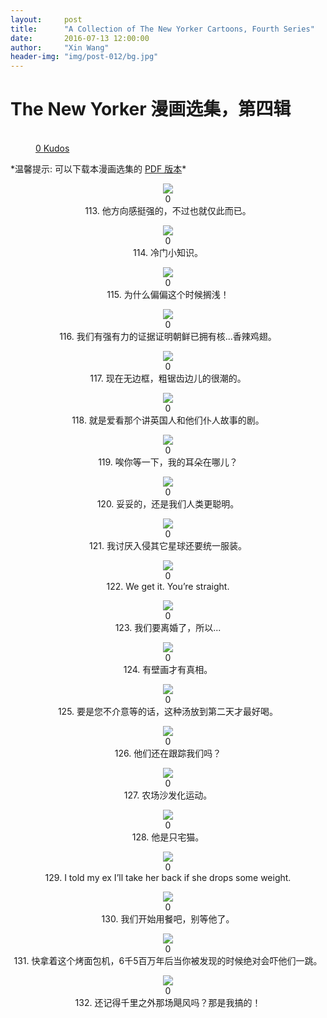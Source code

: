 ```yaml
---
layout:     post
title:      "A Collection of The New Yorker Cartoons, Fourth Series"
date:       2016-07-13 12:00:00
author:     "Xin Wang"
header-img: "img/post-012/bg.jpg"
---
```


# The New Yorker 漫画选集，第四辑

<figure class="kudo kudoable" data-id="1">
    <a class="kudobject">
        <div class="opening">
            <div class="circle">&nbsp;</div>
        </div>
    </a>
    <a href="#kudo" class="count">
        <span class="num">0</span>
        <span class="txt">Kudos</span>
    </a>
</figure>

<p>
*温馨提示: 可以下载本漫画选集的 <a href="{{ site.baseurl }}/PDFs/A-collection-of-The-New-Yorker-Cartoons-season-4.pdf">PDF 版本</a>*
</p>

<p><center>
<img src="{{ site.baseurl }}/img/post-012/good_with_directions.jpg">
<div class="like">
<div class="my-like" id="heart_113" data-reblog="{{{ page.url | prepend: site.baseurl | replace: '//', '/' }}" data-id="113"></div>
<div class="count"><label id="113">0</label></div>
<div class="caption"><span class="caption text-muted">113. 他方向感挺强的，不过也就仅此而已。</span></div>
</div>
<script src="/js/likes.js"></script>
<script>
	likepostRef.child(slugify(window.location.pathname + "113")).on('value', function(snapshot){
	    if(snapshot){
	        var article = snapshot.val();
	        var likeCount = 0;
	        if(article){
	            for(var prop in article.likes){
	                likeCount++;
	            }
	        }
	        if(snapshot.child('likes').child(wilddogAuthData.auth.uid).val())
	        {
	        	var myLike = document.getElementById("heart_113"),
	        		frame = document.getElementById( 'my-like-frame' ),
		            command = 'like',
		            reblog = myLike.getAttribute( 'data-reblog' ),
		            id = myLike.getAttribute( 'data-id' ),
		            oauth = reblog.slice( -8 );
		        frame.src = 'http://www.tumblr.com/' + command + '/' + oauth + '?id=' + id;
		        myLike.className = 'my-liked';
	        }
	        document.getElementById("113").innerHTML = likeCount;
	    }
	});
</script>
</center></p>

<p><center>
<img src="{{ site.baseurl }}/img/post-012/fun_facts.jpg">
<div class="like">
<div class="my-like" id="heart_114" data-reblog="{{{ page.url | prepend: site.baseurl | replace: '//', '/' }}" data-id="114"></div>
<div class="count"><label id="114">0</label></div>
<div class="caption"><span class="caption text-muted">114. 冷门小知识。</span></div>
</div>
<script src="/js/likes.js"></script>
<script>
	likepostRef.child(slugify(window.location.pathname + "114")).on('value', function(snapshot){
	    if(snapshot){
	        var article = snapshot.val();
	        var likeCount = 0;
	        if(article){
	            for(var prop in article.likes){
	                likeCount++;
	            }
	        }
	        if(snapshot.child('likes').child(wilddogAuthData.auth.uid).val())
	        {
	        	var myLike = document.getElementById("heart_114"),
	        		frame = document.getElementById( 'my-like-frame' ),
		            command = 'like',
		            reblog = myLike.getAttribute( 'data-reblog' ),
		            id = myLike.getAttribute( 'data-id' ),
		            oauth = reblog.slice( -8 );
		        frame.src = 'http://www.tumblr.com/' + command + '/' + oauth + '?id=' + id;
		        myLike.className = 'my-liked';
	        }
	        document.getElementById("114").innerHTML = likeCount;
	    }
	});
</script>
</center></p>

<p><center>
<img src="{{ site.baseurl }}/img/post-012/unfortunate_time.jpg">
<div class="like">
<div class="my-like" id="heart_115" data-reblog="{{{ page.url | prepend: site.baseurl | replace: '//', '/' }}" data-id="115"></div>
<div class="count"><label id="115">0</label></div>
<div class="caption"><span class="caption text-muted">115. 为什么偏偏这个时候搁浅！</span></div>
</div>
<script src="/js/likes.js"></script>
<script>
	likepostRef.child(slugify(window.location.pathname + "115")).on('value', function(snapshot){
	    if(snapshot){
	        var article = snapshot.val();
	        var likeCount = 0;
	        if(article){
	            for(var prop in article.likes){
	                likeCount++;
	            }
	        }
	        if(snapshot.child('likes').child(wilddogAuthData.auth.uid).val())
	        {
	        	var myLike = document.getElementById("heart_115"),
	        		frame = document.getElementById( 'my-like-frame' ),
		            command = 'like',
		            reblog = myLike.getAttribute( 'data-reblog' ),
		            id = myLike.getAttribute( 'data-id' ),
		            oauth = reblog.slice( -8 );
		        frame.src = 'http://www.tumblr.com/' + command + '/' + oauth + '?id=' + id;
		        myLike.className = 'my-liked';
	        }
	        document.getElementById("115").innerHTML = likeCount;
	    }
	});
</script>
</center></p>

<p><center>
<img src="{{ site.baseurl }}/img/post-012/hot_wings.jpg">
<div class="like">
<div class="my-like" id="heart_116" data-reblog="{{{ page.url | prepend: site.baseurl | replace: '//', '/' }}" data-id="116"></div>
<div class="count"><label id="116">0</label></div>
<div class="caption"><span class="caption text-muted">116. 我们有强有力的证据证明朝鲜已拥有核...香辣鸡翅。</span></div>
</div>
<script src="/js/likes.js"></script>
<script>
	likepostRef.child(slugify(window.location.pathname + "116")).on('value', function(snapshot){
	    if(snapshot){
	        var article = snapshot.val();
	        var likeCount = 0;
	        if(article){
	            for(var prop in article.likes){
	                likeCount++;
	            }
	        }
	        if(snapshot.child('likes').child(wilddogAuthData.auth.uid).val())
	        {
	        	var myLike = document.getElementById("heart_116"),
	        		frame = document.getElementById( 'my-like-frame' ),
		            command = 'like',
		            reblog = myLike.getAttribute( 'data-reblog' ),
		            id = myLike.getAttribute( 'data-id' ),
		            oauth = reblog.slice( -8 );
		        frame.src = 'http://www.tumblr.com/' + command + '/' + oauth + '?id=' + id;
		        myLike.className = 'my-liked';
	        }
	        document.getElementById("116").innerHTML = likeCount;
	    }
	});
</script>
</center></p>

<p><center>
<img src="{{ site.baseurl }}/img/post-012/rimless.jpg">
<div class="like">
<div class="my-like" id="heart_117" data-reblog="{{{ page.url | prepend: site.baseurl | replace: '//', '/' }}" data-id="117"></div>
<div class="count"><label id="117">0</label></div>
<div class="caption"><span class="caption text-muted">117. 现在无边框，粗锯齿边儿的很潮的。</span></div>
</div>
<script src="/js/likes.js"></script>
<script>
	likepostRef.child(slugify(window.location.pathname + "117")).on('value', function(snapshot){
	    if(snapshot){
	        var article = snapshot.val();
	        var likeCount = 0;
	        if(article){
	            for(var prop in article.likes){
	                likeCount++;
	            }
	        }
	        if(snapshot.child('likes').child(wilddogAuthData.auth.uid).val())
	        {
	        	var myLike = document.getElementById("heart_117"),
	        		frame = document.getElementById( 'my-like-frame' ),
		            command = 'like',
		            reblog = myLike.getAttribute( 'data-reblog' ),
		            id = myLike.getAttribute( 'data-id' ),
		            oauth = reblog.slice( -8 );
		        frame.src = 'http://www.tumblr.com/' + command + '/' + oauth + '?id=' + id;
		        myLike.className = 'my-liked';
	        }
	        document.getElementById("117").innerHTML = likeCount;
	    }
	});
</script>
</center></p>

<p><center>
<img src="{{ site.baseurl }}/img/post-012/on_demand.jpg">
<div class="like">
<div class="my-like" id="heart_118" data-reblog="{{{ page.url | prepend: site.baseurl | replace: '//', '/' }}" data-id="118"></div>
<div class="count"><label id="118">0</label></div>
<div class="caption"><span class="caption text-muted">118. 就是爱看那个讲英国人和他们仆人故事的剧。</span></div>
</div>
<script src="/js/likes.js"></script>
<script>
	likepostRef.child(slugify(window.location.pathname + "118")).on('value', function(snapshot){
	    if(snapshot){
	        var article = snapshot.val();
	        var likeCount = 0;
	        if(article){
	            for(var prop in article.likes){
	                likeCount++;
	            }
	        }
	        if(snapshot.child('likes').child(wilddogAuthData.auth.uid).val())
	        {
	        	var myLike = document.getElementById("heart_118"),
	        		frame = document.getElementById( 'my-like-frame' ),
		            command = 'like',
		            reblog = myLike.getAttribute( 'data-reblog' ),
		            id = myLike.getAttribute( 'data-id' ),
		            oauth = reblog.slice( -8 );
		        frame.src = 'http://www.tumblr.com/' + command + '/' + oauth + '?id=' + id;
		        myLike.className = 'my-liked';
	        }
	        document.getElementById("118").innerHTML = likeCount;
	    }
	});
</script>
</center></p>

<p><center>
<img src="{{ site.baseurl }}/img/post-012/no_ears.jpg">
<div class="like">
<div class="my-like" id="heart_119" data-reblog="{{{ page.url | prepend: site.baseurl | replace: '//', '/' }}" data-id="119"></div>
<div class="count"><label id="119">0</label></div>
<div class="caption"><span class="caption text-muted">119. 唉你等一下，我的耳朵在哪儿？</span></div>
</div>
<script src="/js/likes.js"></script>
<script>
	likepostRef.child(slugify(window.location.pathname + "119")).on('value', function(snapshot){
	    if(snapshot){
	        var article = snapshot.val();
	        var likeCount = 0;
	        if(article){
	            for(var prop in article.likes){
	                likeCount++;
	            }
	        }
	        if(snapshot.child('likes').child(wilddogAuthData.auth.uid).val())
	        {
	        	var myLike = document.getElementById("heart_119"),
	        		frame = document.getElementById( 'my-like-frame' ),
		            command = 'like',
		            reblog = myLike.getAttribute( 'data-reblog' ),
		            id = myLike.getAttribute( 'data-id' ),
		            oauth = reblog.slice( -8 );
		        frame.src = 'http://www.tumblr.com/' + command + '/' + oauth + '?id=' + id;
		        myLike.className = 'my-liked';
	        }
	        document.getElementById("119").innerHTML = likeCount;
	    }
	});
</script>
</center></p>

<p><center>
<img src="{{ site.baseurl }}/img/post-012/still_smarter.jpg">
<div class="like">
<div class="my-like" id="heart_120" data-reblog="{{{ page.url | prepend: site.baseurl | replace: '//', '/' }}" data-id="120"></div>
<div class="count"><label id="120">0</label></div>
<div class="caption"><span class="caption text-muted">120. 妥妥的，还是我们人类更聪明。</span></div>
</div>
<script src="/js/likes.js"></script>
<script>
	likepostRef.child(slugify(window.location.pathname + "120")).on('value', function(snapshot){
	    if(snapshot){
	        var article = snapshot.val();
	        var likeCount = 0;
	        if(article){
	            for(var prop in article.likes){
	                likeCount++;
	            }
	        }
	        if(snapshot.child('likes').child(wilddogAuthData.auth.uid).val())
	        {
	        	var myLike = document.getElementById("heart_120"),
	        		frame = document.getElementById( 'my-like-frame' ),
		            command = 'like',
		            reblog = myLike.getAttribute( 'data-reblog' ),
		            id = myLike.getAttribute( 'data-id' ),
		            oauth = reblog.slice( -8 );
		        frame.src = 'http://www.tumblr.com/' + command + '/' + oauth + '?id=' + id;
		        myLike.className = 'my-liked';
	        }
	        document.getElementById("120").innerHTML = likeCount;
	    }
	});
</script>
</center></p>

<p><center>
<img src="{{ site.baseurl }}/img/post-012/matching_outfits.jpg">
<div class="like">
<div class="my-like" id="heart_121" data-reblog="{{{ page.url | prepend: site.baseurl | replace: '//', '/' }}" data-id="121"></div>
<div class="count"><label id="121">0</label></div>
<div class="caption"><span class="caption text-muted">121. 我讨厌入侵其它星球还要统一服装。</span></div>
</div>
<script src="/js/likes.js"></script>
<script>
	likepostRef.child(slugify(window.location.pathname + "121")).on('value', function(snapshot){
	    if(snapshot){
	        var article = snapshot.val();
	        var likeCount = 0;
	        if(article){
	            for(var prop in article.likes){
	                likeCount++;
	            }
	        }
	        if(snapshot.child('likes').child(wilddogAuthData.auth.uid).val())
	        {
	        	var myLike = document.getElementById("heart_121"),
	        		frame = document.getElementById( 'my-like-frame' ),
		            command = 'like',
		            reblog = myLike.getAttribute( 'data-reblog' ),
		            id = myLike.getAttribute( 'data-id' ),
		            oauth = reblog.slice( -8 );
		        frame.src = 'http://www.tumblr.com/' + command + '/' + oauth + '?id=' + id;
		        myLike.className = 'my-liked';
	        }
	        document.getElementById("121").innerHTML = likeCount;
	    }
	});
</script>
</center></p>

<p><center>
<img src="{{ site.baseurl }}/img/post-012/you_are_straight.jpg">
<div class="like">
<div class="my-like" id="heart_122" data-reblog="{{{ page.url | prepend: site.baseurl | replace: '//', '/' }}" data-id="122"></div>
<div class="count"><label id="122">0</label></div>
<div class="caption"><span class="caption text-muted">122. We get it. You’re straight.</span></div>
</div>
<script src="/js/likes.js"></script>
<script>
	likepostRef.child(slugify(window.location.pathname + "122")).on('value', function(snapshot){
	    if(snapshot){
	        var article = snapshot.val();
	        var likeCount = 0;
	        if(article){
	            for(var prop in article.likes){
	                likeCount++;
	            }
	        }
	        if(snapshot.child('likes').child(wilddogAuthData.auth.uid).val())
	        {
	        	var myLike = document.getElementById("heart_122"),
	        		frame = document.getElementById( 'my-like-frame' ),
		            command = 'like',
		            reblog = myLike.getAttribute( 'data-reblog' ),
		            id = myLike.getAttribute( 'data-id' ),
		            oauth = reblog.slice( -8 );
		        frame.src = 'http://www.tumblr.com/' + command + '/' + oauth + '?id=' + id;
		        myLike.className = 'my-liked';
	        }
	        document.getElementById("122").innerHTML = likeCount;
	    }
	});
</script>
</center></p>

<p><center>
<img src="{{ site.baseurl }}/img/post-012/getting_a_divorce.jpg">
<div class="like">
<div class="my-like" id="heart_123" data-reblog="{{{ page.url | prepend: site.baseurl | replace: '//', '/' }}" data-id="123"></div>
<div class="count"><label id="123">0</label></div>
<div class="caption"><span class="caption text-muted">123. 我们要离婚了，所以...</span></div>
</div>
<script src="/js/likes.js"></script>
<script>
	likepostRef.child(slugify(window.location.pathname + "123")).on('value', function(snapshot){
	    if(snapshot){
	        var article = snapshot.val();
	        var likeCount = 0;
	        if(article){
	            for(var prop in article.likes){
	                likeCount++;
	            }
	        }
	        if(snapshot.child('likes').child(wilddogAuthData.auth.uid).val())
	        {
	        	var myLike = document.getElementById("heart_123"),
	        		frame = document.getElementById( 'my-like-frame' ),
		            command = 'like',
		            reblog = myLike.getAttribute( 'data-reblog' ),
		            id = myLike.getAttribute( 'data-id' ),
		            oauth = reblog.slice( -8 );
		        frame.src = 'http://www.tumblr.com/' + command + '/' + oauth + '?id=' + id;
		        myLike.className = 'my-liked';
	        }
	        document.getElementById("123").innerHTML = likeCount;
	    }
	});
</script>
</center></p>

<p><center>
<img src="{{ site.baseurl }}/img/post-012/pictographs.jpg">
<div class="like">
<div class="my-like" id="heart_124" data-reblog="{{{ page.url | prepend: site.baseurl | replace: '//', '/' }}" data-id="124"></div>
<div class="count"><label id="124">0</label></div>
<div class="caption"><span class="caption text-muted">124. 有壁画才有真相。</span></div>
</div>
<script src="/js/likes.js"></script>
<script>
	likepostRef.child(slugify(window.location.pathname + "124")).on('value', function(snapshot){
	    if(snapshot){
	        var article = snapshot.val();
	        var likeCount = 0;
	        if(article){
	            for(var prop in article.likes){
	                likeCount++;
	            }
	        }
	        if(snapshot.child('likes').child(wilddogAuthData.auth.uid).val())
	        {
	        	var myLike = document.getElementById("heart_124"),
	        		frame = document.getElementById( 'my-like-frame' ),
		            command = 'like',
		            reblog = myLike.getAttribute( 'data-reblog' ),
		            id = myLike.getAttribute( 'data-id' ),
		            oauth = reblog.slice( -8 );
		        frame.src = 'http://www.tumblr.com/' + command + '/' + oauth + '?id=' + id;
		        myLike.className = 'my-liked';
	        }
	        document.getElementById("124").innerHTML = likeCount;
	    }
	});
</script>
</center></p>

<p><center>
<img src="{{ site.baseurl }}/img/post-012/better_second_day.jpg">
<div class="like">
<div class="my-like" id="heart_125" data-reblog="{{{ page.url | prepend: site.baseurl | replace: '//', '/' }}" data-id="125"></div>
<div class="count"><label id="125">0</label></div>
<div class="caption"><span class="caption text-muted">125. 要是您不介意等的话，这种汤放到第二天才最好喝。</span></div>
</div>
<script src="/js/likes.js"></script>
<script>
	likepostRef.child(slugify(window.location.pathname + "125")).on('value', function(snapshot){
	    if(snapshot){
	        var article = snapshot.val();
	        var likeCount = 0;
	        if(article){
	            for(var prop in article.likes){
	                likeCount++;
	            }
	        }
	        if(snapshot.child('likes').child(wilddogAuthData.auth.uid).val())
	        {
	        	var myLike = document.getElementById("heart_125"),
	        		frame = document.getElementById( 'my-like-frame' ),
		            command = 'like',
		            reblog = myLike.getAttribute( 'data-reblog' ),
		            id = myLike.getAttribute( 'data-id' ),
		            oauth = reblog.slice( -8 );
		        frame.src = 'http://www.tumblr.com/' + command + '/' + oauth + '?id=' + id;
		        myLike.className = 'my-liked';
	        }
	        document.getElementById("125").innerHTML = likeCount;
	    }
	});
</script>
</center></p>

<p><center>
<img src="{{ site.baseurl }}/img/post-012/are_they_still_following.jpg">
<div class="like">
<div class="my-like" id="heart_126" data-reblog="{{{ page.url | prepend: site.baseurl | replace: '//', '/' }}" data-id="126"></div>
<div class="count"><label id="126">0</label></div>
<div class="caption"><span class="caption text-muted">126. 他们还在跟踪我们吗？</span></div>
</div>
<script src="/js/likes.js"></script>
<script>
	likepostRef.child(slugify(window.location.pathname + "126")).on('value', function(snapshot){
	    if(snapshot){
	        var article = snapshot.val();
	        var likeCount = 0;
	        if(article){
	            for(var prop in article.likes){
	                likeCount++;
	            }
	        }
	        if(snapshot.child('likes').child(wilddogAuthData.auth.uid).val())
	        {
	        	var myLike = document.getElementById("heart_126"),
	        		frame = document.getElementById( 'my-like-frame' ),
		            command = 'like',
		            reblog = myLike.getAttribute( 'data-reblog' ),
		            id = myLike.getAttribute( 'data-id' ),
		            oauth = reblog.slice( -8 );
		        frame.src = 'http://www.tumblr.com/' + command + '/' + oauth + '?id=' + id;
		        myLike.className = 'my-liked';
	        }
	        document.getElementById("126").innerHTML = likeCount;
	    }
	});
</script>
</center></p>

<p><center>
<img src="{{ site.baseurl }}/img/post-012/farm_to_sofa.jpg">
<div class="like">
<div class="my-like" id="heart_127" data-reblog="{{{ page.url | prepend: site.baseurl | replace: '//', '/' }}" data-id="127"></div>
<div class="count"><label id="127">0</label></div>
<div class="caption"><span class="caption text-muted">127. 农场沙发化运动。</span></div>
</div>
<script src="/js/likes.js"></script>
<script>
	likepostRef.child(slugify(window.location.pathname + "127")).on('value', function(snapshot){
	    if(snapshot){
	        var article = snapshot.val();
	        var likeCount = 0;
	        if(article){
	            for(var prop in article.likes){
	                likeCount++;
	            }
	        }
	        if(snapshot.child('likes').child(wilddogAuthData.auth.uid).val())
	        {
	        	var myLike = document.getElementById("heart_127"),
	        		frame = document.getElementById( 'my-like-frame' ),
		            command = 'like',
		            reblog = myLike.getAttribute( 'data-reblog' ),
		            id = myLike.getAttribute( 'data-id' ),
		            oauth = reblog.slice( -8 );
		        frame.src = 'http://www.tumblr.com/' + command + '/' + oauth + '?id=' + id;
		        myLike.className = 'my-liked';
	        }
	        document.getElementById("127").innerHTML = likeCount;
	    }
	});
</script>
</center></p>

<p><center>
<img src="{{ site.baseurl }}/img/post-012/indoor_cat.jpg">
<div class="like">
<div class="my-like" id="heart_128" data-reblog="{{{ page.url | prepend: site.baseurl | replace: '//', '/' }}" data-id="128"></div>
<div class="count"><label id="128">0</label></div>
<div class="caption"><span class="caption text-muted">128. 他是只宅猫。</span></div>
</div>
<script src="/js/likes.js"></script>
<script>
	likepostRef.child(slugify(window.location.pathname + "128")).on('value', function(snapshot){
	    if(snapshot){
	        var article = snapshot.val();
	        var likeCount = 0;
	        if(article){
	            for(var prop in article.likes){
	                likeCount++;
	            }
	        }
	        if(snapshot.child('likes').child(wilddogAuthData.auth.uid).val())
	        {
	        	var myLike = document.getElementById("heart_128"),
	        		frame = document.getElementById( 'my-like-frame' ),
		            command = 'like',
		            reblog = myLike.getAttribute( 'data-reblog' ),
		            id = myLike.getAttribute( 'data-id' ),
		            oauth = reblog.slice( -8 );
		        frame.src = 'http://www.tumblr.com/' + command + '/' + oauth + '?id=' + id;
		        myLike.className = 'my-liked';
	        }
	        document.getElementById("128").innerHTML = likeCount;
	    }
	});
</script>
</center></p>

<p><center>
<img src="{{ site.baseurl }}/img/post-012/drop_some_weight.jpg">
<div class="like">
<div class="my-like" id="heart_129" data-reblog="{{{ page.url | prepend: site.baseurl | replace: '//', '/' }}" data-id="129"></div>
<div class="count"><label id="129">0</label></div>
<div class="caption"><span class="caption text-muted">129. I told my ex I’ll take her back if she drops some weight.</span></div>
</div>
<script src="/js/likes.js"></script>
<script>
	likepostRef.child(slugify(window.location.pathname + "129")).on('value', function(snapshot){
	    if(snapshot){
	        var article = snapshot.val();
	        var likeCount = 0;
	        if(article){
	            for(var prop in article.likes){
	                likeCount++;
	            }
	        }
	        if(snapshot.child('likes').child(wilddogAuthData.auth.uid).val())
	        {
	        	var myLike = document.getElementById("heart_129"),
	        		frame = document.getElementById( 'my-like-frame' ),
		            command = 'like',
		            reblog = myLike.getAttribute( 'data-reblog' ),
		            id = myLike.getAttribute( 'data-id' ),
		            oauth = reblog.slice( -8 );
		        frame.src = 'http://www.tumblr.com/' + command + '/' + oauth + '?id=' + id;
		        myLike.className = 'my-liked';
	        }
	        document.getElementById("129").innerHTML = likeCount;
	    }
	});
</script>
</center></p>

<p><center>
<img src="{{ site.baseurl }}/img/post-012/start_without_him.jpg">
<div class="like">
<div class="my-like" id="heart_130" data-reblog="{{{ page.url | prepend: site.baseurl | replace: '//', '/' }}" data-id="130"></div>
<div class="count"><label id="130">0</label></div>
<div class="caption"><span class="caption text-muted">130. 我们开始用餐吧，别等他了。</span></div>
</div>
<script src="/js/likes.js"></script>
<script>
	likepostRef.child(slugify(window.location.pathname + "130")).on('value', function(snapshot){
	    if(snapshot){
	        var article = snapshot.val();
	        var likeCount = 0;
	        if(article){
	            for(var prop in article.likes){
	                likeCount++;
	            }
	        }
	        if(snapshot.child('likes').child(wilddogAuthData.auth.uid).val())
	        {
	        	var myLike = document.getElementById("heart_130"),
	        		frame = document.getElementById( 'my-like-frame' ),
		            command = 'like',
		            reblog = myLike.getAttribute( 'data-reblog' ),
		            id = myLike.getAttribute( 'data-id' ),
		            oauth = reblog.slice( -8 );
		        frame.src = 'http://www.tumblr.com/' + command + '/' + oauth + '?id=' + id;
		        myLike.className = 'my-liked';
	        }
	        document.getElementById("130").innerHTML = likeCount;
	    }
	});
</script>
</center></p>

<p><center>
<img src="{{ site.baseurl }}/img/post-012/grab_this_toaster.jpg">
<div class="like">
<div class="my-like" id="heart_131" data-reblog="{{{ page.url | prepend: site.baseurl | replace: '//', '/' }}" data-id="131"></div>
<div class="count"><label id="131">0</label></div>
<div class="caption"><span class="caption text-muted">131. 快拿着这个烤面包机，6千5百万年后当你被发现的时候绝对会吓他们一跳。</span></div>
</div>
<script src="/js/likes.js"></script>
<script>
	likepostRef.child(slugify(window.location.pathname + "131")).on('value', function(snapshot){
	    if(snapshot){
	        var article = snapshot.val();
	        var likeCount = 0;
	        if(article){
	            for(var prop in article.likes){
	                likeCount++;
	            }
	        }
	        if(snapshot.child('likes').child(wilddogAuthData.auth.uid).val())
	        {
	        	var myLike = document.getElementById("heart_131"),
	        		frame = document.getElementById( 'my-like-frame' ),
		            command = 'like',
		            reblog = myLike.getAttribute( 'data-reblog' ),
		            id = myLike.getAttribute( 'data-id' ),
		            oauth = reblog.slice( -8 );
		        frame.src = 'http://www.tumblr.com/' + command + '/' + oauth + '?id=' + id;
		        myLike.className = 'my-liked';
	        }
	        document.getElementById("131").innerHTML = likeCount;
	    }
	});
</script>
</center></p>

<p><center>
<img src="{{ site.baseurl }}/img/post-012/it_was_me.jpg">
<div class="like">
<div class="my-like" id="heart_132" data-reblog="{{{ page.url | prepend: site.baseurl | replace: '//', '/' }}" data-id="132"></div>
<div class="count"><label id="132">0</label></div>
<div class="caption"><span class="caption text-muted">132. 还记得千里之外那场飓风吗？那是我搞的！</span></div>
</div>
<script src="/js/likes.js"></script>
<script>
	likepostRef.child(slugify(window.location.pathname + "132")).on('value', function(snapshot){
	    if(snapshot){
	        var article = snapshot.val();
	        var likeCount = 0;
	        if(article){
	            for(var prop in article.likes){
	                likeCount++;
	            }
	        }
	        if(snapshot.child('likes').child(wilddogAuthData.auth.uid).val())
	        {
	        	var myLike = document.getElementById("heart_132"),
	        		frame = document.getElementById( 'my-like-frame' ),
		            command = 'like',
		            reblog = myLike.getAttribute( 'data-reblog' ),
		            id = myLike.getAttribute( 'data-id' ),
		            oauth = reblog.slice( -8 );
		        frame.src = 'http://www.tumblr.com/' + command + '/' + oauth + '?id=' + id;
		        myLike.className = 'my-liked';
	        }
	        document.getElementById("132").innerHTML = likeCount;
	    }
	});
</script>
</center></p>
